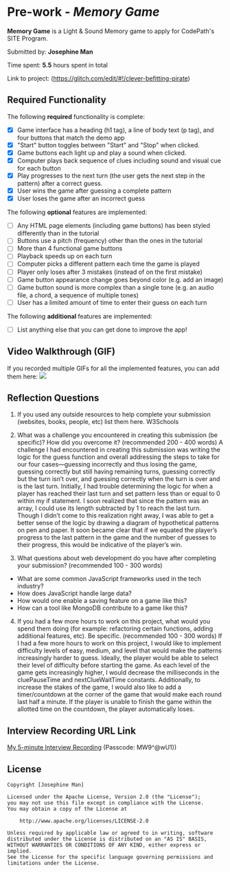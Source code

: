 # Pre-work - *Memory Game*

**Memory Game** is a Light & Sound Memory game to apply for CodePath's SITE Program. 

Submitted by: **Josephine Man**

Time spent: **5.5** hours spent in total

Link to project: (https://glitch.com/edit/#!/clever-befitting-pirate)

## Required Functionality

The following **required** functionality is complete:

* [X] Game interface has a heading (h1 tag), a line of body text (p tag), and four buttons that match the demo app
* [X] "Start" button toggles between "Start" and "Stop" when clicked. 
* [X] Game buttons each light up and play a sound when clicked. 
* [X] Computer plays back sequence of clues including sound and visual cue for each button
* [X] Play progresses to the next turn (the user gets the next step in the pattern) after a correct guess. 
* [X] User wins the game after guessing a complete pattern
* [X] User loses the game after an incorrect guess

The following **optional** features are implemented:

* [ ] Any HTML page elements (including game buttons) has been styled differently than in the tutorial
* [ ] Buttons use a pitch (frequency) other than the ones in the tutorial
* [ ] More than 4 functional game buttons
* [ ] Playback speeds up on each turn
* [ ] Computer picks a different pattern each time the game is played
* [ ] Player only loses after 3 mistakes (instead of on the first mistake)
* [ ] Game button appearance change goes beyond color (e.g. add an image)
* [ ] Game button sound is more complex than a single tone (e.g. an audio file, a chord, a sequence of multiple tones)
* [ ] User has a limited amount of time to enter their guess on each turn

The following **additional** features are implemented:

- [ ] List anything else that you can get done to improve the app!

## Video Walkthrough (GIF)

If you recorded multiple GIFs for all the implemented features, you can add them here:
![](https://i.imgur.com/9Y7y7Vc.gif) 

## Reflection Questions
1. If you used any outside resources to help complete your submission (websites, books, people, etc) list them here. 
    W3Schools 

2. What was a challenge you encountered in creating this submission (be specific)? How did you overcome it? (recommended 200 - 400 words) 
    A challenge I had encountered in creating this submission was writing the logic for the guess function and overall addressing the steps to take for our four cases—guessing incorrectly and thus losing the game, guessing correctly but still having remaining turns, guessing correctly but the turn isn’t over, and guessing correctly when the turn is over and is the last turn. Initially, I had trouble determining the logic for when a player has reached their last turn and set pattern less than or equal to 0 within my if statement. I soon realized that since the pattern was an array, I could use its length subtracted by 1 to reach the last turn. Though I didn’t come to this realization right away, I was able to get a better sense of the logic by drawing a diagram of hypothetical patterns on pen and paper. It soon became clear that if we equated the player’s progress to the last pattern in the game and the number of guesses to their progress, this would be indicative of the player’s win.

3. What questions about web development do you have after completing your submission? (recommended 100 - 300 words) 
 - What are some common JavaScript frameworks used in the tech industry?
 - How does JavaScript handle large data?
 - How would one enable a saving feature on a game like this?
 - How can a tool like MongoDB contribute to a game like this?

4. If you had a few more hours to work on this project, what would you spend them doing (for example: refactoring certain functions, adding additional features, etc). Be specific. (recommended 100 - 300 words) 
    If I had a few more hours to work on this project, I would like to implement difficulty levels of easy, medium, and level that would make the patterns increasingly harder to guess. Ideally, the player would be able to select their level of difficulty before starting the game. As each level of the game gets increasingly higher, I would decrease the milliseconds in the cluePauseTime and nextClueWaitTime constants. Additionally, to increase the stakes of the game, I would also like to add a timer/countdown at the corner of the game that would make each round last half a minute. If the player is unable to finish the game within the allotted time on the countdown, the player automatically loses.




## Interview Recording URL Link

[My 5-minute Interview Recording](https://vassar.zoom.us/rec/share/L8fDFvK-UaJdUOiTrAO5352EPvW2aQfiH9GkRRKUSVsXdjmDLQzzGdxaMwKAqSid.ljC3OWCvbXknJbc7?startTime=1648873605000) (Passcode: MW9^@wU1))


## License

    Copyright [Josephine Man]

    Licensed under the Apache License, Version 2.0 (the "License");
    you may not use this file except in compliance with the License.
    You may obtain a copy of the License at

        http://www.apache.org/licenses/LICENSE-2.0

    Unless required by applicable law or agreed to in writing, software
    distributed under the License is distributed on an "AS IS" BASIS,
    WITHOUT WARRANTIES OR CONDITIONS OF ANY KIND, either express or implied.
    See the License for the specific language governing permissions and
    limitations under the License.
 
